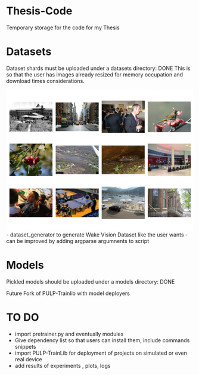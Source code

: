 # Thesis-Code
Temporary storage for the code for my Thesis
# Datasets
Dataset shards must be uploaded under a datasets directory: DONE
  This is so that the user has images already resized for memory occupation and download times considerations.
  
  <img src="/assets/wakevision_random.png" width="600" alt="Diagram">
  - dataset_generator to generate Wake Vision Dataset like the user wants
    - can be improved by adding argparse argumnents to script
  
# Models
Pickled models should be uploaded under a models directory: DONE


Future Fork of PULP-Trainlib with model deployers
# TO DO
- import pretrainer.py and eventually modules
- Give dependency list so that users can install them, include commands snippets
- import PULP-TrainLib for deployment of projects on simulated or even real device
- add results of experiments , plots, logs
  
